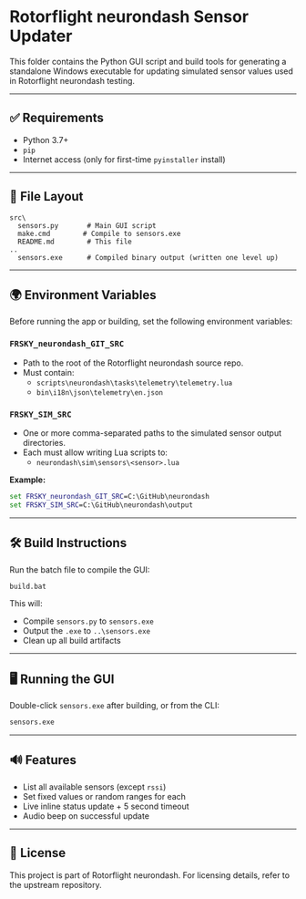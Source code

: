 # Rotorflight neurondash Sensor Updater

This folder contains the Python GUI script and build tools for generating a standalone Windows executable for updating simulated sensor values used in Rotorflight neurondash testing.

---

## ✅ Requirements

- Python 3.7+
- `pip`
- Internet access (only for first-time `pyinstaller` install)

---

## 📁 File Layout

```
src\
  sensors.py       # Main GUI script
  make.cmd        # Compile to sensors.exe
  README.md        # This file
..
  sensors.exe      # Compiled binary output (written one level up)
```

---

## 🌍 Environment Variables

Before running the app or building, set the following environment variables:

### `FRSKY_neurondash_GIT_SRC`
- Path to the root of the Rotorflight neurondash source repo.
- Must contain:
  - `scripts\neurondash\tasks\telemetry\telemetry.lua`
  - `bin\i18n\json\telemetry\en.json`

### `FRSKY_SIM_SRC`
- One or more comma-separated paths to the simulated sensor output directories.
- Each must allow writing Lua scripts to:
  - `neurondash\sim\sensors\<sensor>.lua`

**Example:**
```bat
set FRSKY_neurondash_GIT_SRC=C:\GitHub\neurondash
set FRSKY_SIM_SRC=C:\GitHub\neurondash\output
```

---

## 🛠️ Build Instructions

Run the batch file to compile the GUI:
```bat
build.bat
```
This will:
- Compile `sensors.py` to `sensors.exe`
- Output the `.exe` to `..\sensors.exe`
- Clean up all build artifacts

---

## 🖥️ Running the GUI

Double-click `sensors.exe` after building,
or from the CLI:
```bat
sensors.exe
```

---

## 🔊 Features
- List all available sensors (except `rssi`)
- Set fixed values or random ranges for each
- Live inline status update + 5 second timeout
- Audio beep on successful update

---

## 📄 License
This project is part of Rotorflight neurondash. For licensing details, refer to the upstream repository.
